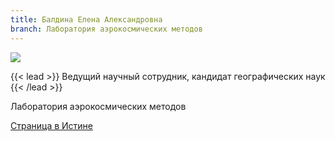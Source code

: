 ```yaml
---
title: Балдина Елена Александровна
branch: Лаборатория аэрокосмических методов
---
```

![](img/bea.jpg)

{{< lead >}} Ведущий научный сотрудник, кандидат географических наук {{< /lead >}}

Лаборатория аэрокосмических методов

[Страница в Истине](https://istina.msu.ru/workers/433766)